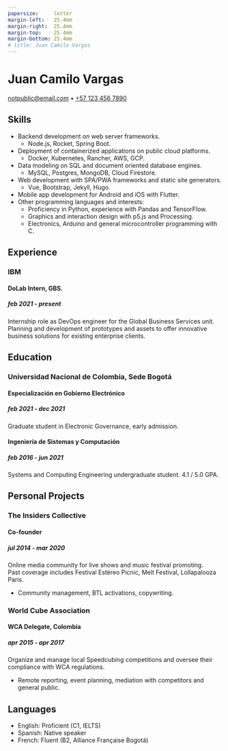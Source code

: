 ```yaml
---
papersize:     letter
margin-left:   25.4mm
margin-right:  25.4mm
margin-top:    25.4mm
margin-bottom: 25.4mm
# title: Juan Camilo Vargas
---
```

# Juan Camilo Vargas

[notpublic@email.com][email]
•
[+57 123 456 7890][tel]
<!-- ###### [github.com/jcvar][github] -->

## Skills

- Backend development on web server frameworks.
  - Node.js, Rocket, Spring Boot.
- Deployment of containerized applications on public cloud platforms.
  - Docker, Kubernetes, Rancher, AWS, GCP.
- Data modeling on SQL and document oriented database engines.
  - MySQL, Postgres, MongoDB, Cloud Firestore.
- Web development with SPA/PWA frameworks and static site generators.
  - Vue, Bootstrap, Jekyll, Hugo.
- Mobile app development for Android and iOS with Flutter.
- Other programming languages and interests:
  - Proficiency in Python, experience with Pandas and TensorFlow.
  - Graphics and interaction design with p5.js and Processing.
  - Electronics, Arduino and general microcontroller programming with C.

## Experience

### IBM
#### DoLab Intern, GBS.
##### feb 2021 - present
Internship role as DevOps engineer for the Global Business Services unit.
Planning and development of prototypes and assets to offer innovative business
solutions for existing enterprise clients.

## Education

### Universidad Nacional de Colombia, Sede Bogotá

#### Especialización en Gobierno Electrónico
##### feb 2021 - dec 2021
Graduate student in Electronic Governance, early admission.

#### Ingeniería de Sistemas y Computación
##### feb 2016 - jun 2021
Systems and Computing Engineering undergraduate student. 4.1 / 5.0 GPA.

## Personal Projects

### The Insiders Collective
#### Co-founder
##### jul 2014 - mar 2020
Online media community for live shows and music festival promoting.\
Past coverage includes Festival Estéreo Picnic, Melt Festival, Lollapalooza Paris.

- Community management, BTL activations, copywriting.

### World Cube Association
#### WCA Delegate, Colombia
##### apr 2015 - apr 2017
Organize and manage local Speedcubing competitions and oversee their
compliance with WCA regulations.

- Remote reporting, event planning, mediation with competitors and general public.

<!---
## Programming Projects

### [GraderUN][graderun]
#### jul - dec 2020
Microservices based application for school management (university coursework).
Developed part of the web frontend with Vue, part of its GraphQL
API gateway and built one of its underlying microservices in Rust.

### BitBillet
#### sep - oct 2018
Custom built ticketing solution.
Developed a Node.js application to manage ticket check-in for a 150+ attendee concert.
-->
## Languages

- English: Proficient (C1, IELTS)
- Spanish: Native speaker
- French: Fluent (B2, Alliance Française Bogotá)

<!--- Links -->
[email]: mailto:notpublic@email.com
[github]: https://github.com/jcvar
[tel]: tel:+571234567890
[graderun]: https://github.com/graderun "GraderUN on GitHub"
